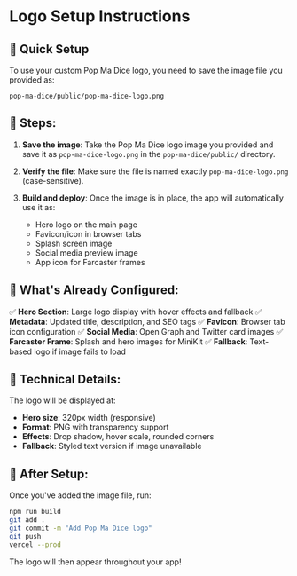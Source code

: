 # Logo Setup Instructions

## 🎯 Quick Setup

To use your custom Pop Ma Dice logo, you need to save the image file you provided as:

```
pop-ma-dice/public/pop-ma-dice-logo.png
```

## 📁 Steps:

1. **Save the image**: Take the Pop Ma Dice logo image you provided and save it as `pop-ma-dice-logo.png` in the `pop-ma-dice/public/` directory.

2. **Verify the file**: Make sure the file is named exactly `pop-ma-dice-logo.png` (case-sensitive).

3. **Build and deploy**: Once the image is in place, the app will automatically use it as:
   - Hero logo on the main page
   - Favicon/icon in browser tabs
   - Splash screen image
   - Social media preview image
   - App icon for Farcaster frames

## 🎨 What's Already Configured:

✅ **Hero Section**: Large logo display with hover effects and fallback
✅ **Metadata**: Updated title, description, and SEO tags
✅ **Favicon**: Browser tab icon configuration
✅ **Social Media**: Open Graph and Twitter card images
✅ **Farcaster Frame**: Splash and hero images for MiniKit
✅ **Fallback**: Text-based logo if image fails to load

## 🔧 Technical Details:

The logo will be displayed at:
- **Hero size**: 320px width (responsive)
- **Format**: PNG with transparency support
- **Effects**: Drop shadow, hover scale, rounded corners
- **Fallback**: Styled text version if image unavailable

## 🚀 After Setup:

Once you've added the image file, run:
```bash
npm run build
git add .
git commit -m "Add Pop Ma Dice logo"
git push
vercel --prod
```

The logo will then appear throughout your app!
